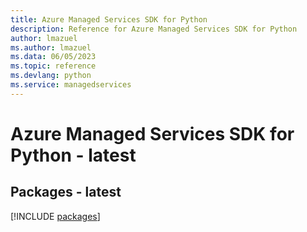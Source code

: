 ```yaml
---
title: Azure Managed Services SDK for Python
description: Reference for Azure Managed Services SDK for Python
author: lmazuel
ms.author: lmazuel
ms.data: 06/05/2023
ms.topic: reference
ms.devlang: python
ms.service: managedservices
---
```

# Azure Managed Services SDK for Python - latest
## Packages - latest
[!INCLUDE [packages](managed-services-index.md)]